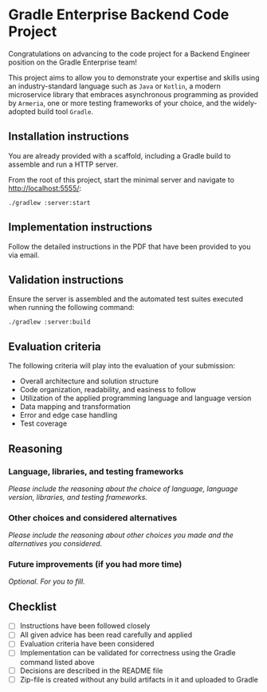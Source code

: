 # Gradle Enterprise Backend Code Project

Congratulations on advancing to the code project for a Backend Engineer position on the Gradle Enterprise team!

This project aims to allow you to demonstrate your expertise and skills using an industry-standard language such as `Java` or `Kotlin`, a modern microservice library that embraces asynchronous programming as provided by `Armeria`, one or more testing frameworks of your choice, and the widely-adopted build tool `Gradle`.

## Installation instructions

You are already provided with a scaffold, including a Gradle build to assemble and run a HTTP server.

From the root of this project, start the minimal server and navigate to [http://localhost:5555/](http://localhost:5555/):

`./gradlew :server:start`

## Implementation instructions

Follow the detailed instructions in the PDF that have been provided to you via email.

## Validation instructions

Ensure the server is assembled and the automated test suites executed when running the following command:

`./gradlew :server:build`

## Evaluation criteria

The following criteria will play into the evaluation of your submission:

- Overall architecture and solution structure
- Code organization, readability, and easiness to follow
- Utilization of the applied programming language and language version
- Data mapping and transformation
- Error and edge case handling
- Test coverage

## Reasoning

### Language, libraries, and testing frameworks

_Please include the reasoning about the choice of language, language version, libraries, and testing frameworks._

### Other choices and considered alternatives

_Please include the reasoning about other choices you made and the alternatives you considered._

### Future improvements (if you had more time)

_Optional. For you to fill._

## Checklist

- [ ] Instructions have been followed closely
- [ ] All given advice has been read carefully and applied
- [ ] Evaluation criteria have been considered
- [ ] Implementation can be validated for correctness using the Gradle command listed above
- [ ] Decisions are described in the README file
- [ ] Zip-file is created without any build artifacts in it and uploaded to Gradle
